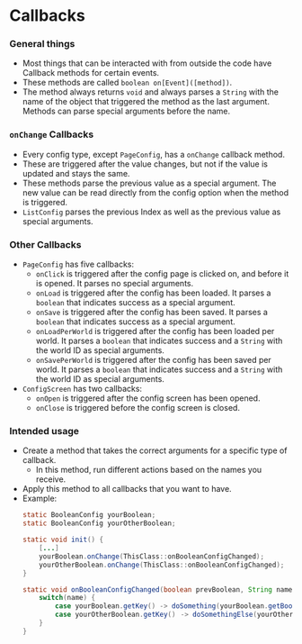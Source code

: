 ﻿# Callbacks
   
###  General things
 - Most things that can be interacted with from outside the code have Callback methods for certain events.
 - These methods are called `boolean on[Event]([method])`.
 - The method always returns `void` and always parses a `String` with the name of the object that triggered the method as the last argument.  Methods can parse special arguments before the name.

### `onChange` Callbacks
 - Every config type, except `PageConfig`, has a `onChange` callback method.
 - These are triggered after the value changes, but not if the value is updated and stays the same.
 - These methods parse the previous value as a special argument. The new value can be read directly from the config option when the method is triggered.
 - `ListConfig` parses the previous Index as well as the previous value as special arguments.

### Other Callbacks
 - `PageConfig` has five callbacks:
	 - `onClick` is triggered after the config page is clicked on, and before it is opened.  It parses no special arguments.
	 - `onLoad` is triggered after the config has been loaded. It parses a `boolean` that indicates success as a special argument.
	 - `onSave` is triggered after the config has been saved. It parses a `boolean` that indicates success as a special argument.
	 - `onLoadPerWorld` is triggered after the config has been loaded per world. It parses a `boolean` that indicates success and a `String` with the world ID as special arguments.
	 - `onSavePerWorld` is triggered after the config has been saved per world. It parses a `boolean` that indicates success and a `String` with the world ID as special arguments.
 - `ConfigScreen` has two callbacks:
	 - `onOpen` is triggered after the config screen has been opened.
	 - `onClose` is triggered before the config screen is closed.

### Intended usage
 - Create a method that takes the correct arguments for a specific type of callback.
	 - In this method, run different actions based on the names you receive.
 - Apply this method to all callbacks that you want to have.
 - Example:
	```java
	static BooleanConfig yourBoolean;
	static BooleanConfig yourOtherBoolean;

	static void init() {
		[...]
		yourBoolean.onChange(ThisClass::onBooleanConfigChanged);
		yourOtherBoolean.onChange(ThisClass::onBooleanConfigChanged);
	}

	static void onBooleanConfigChanged(boolean prevBoolean, String name) {
		switch(name) {
			case yourBoolean.getKey() -> doSomething(yourBoolean.getBoolean());
			case yourOtherBoolean.getKey()⠀-> doSomethingElse(yourOtherBoolean.getBoolean());
		}
	}
	```
